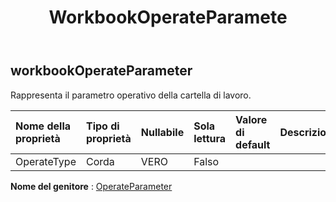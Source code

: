 ﻿---
title: WorkbookOperateParamete
second_title: Aspose.Cells Cloud Documen
type: docs
url: /it/specification/model/workbookoperateparameter/
description: "Aspose.Cells Specifica del modello cloud: WorkbookOperateParameter. Gestisci facilmente Excel e altri fogli di calcolo con funzionalità come apertura, generazione, modifica, divisione, unione, confronto e conversione"
kwords: Excel, Office, Foglio di calcolo, Cloud REST API, WorkbookOperateParameter
weight: 50
---
## **workbookOperateParameter**

 Rappresenta il parametro operativo della cartella di lavoro.

| Nome della proprietà| Tipo di proprietà| Nullabile| Sola lettura| Valore di default| Descrizione|
|:- |:- |:- |:- |:- |:- |
| OperateType| Corda| VERO| Falso|||

**Nome del genitore** : [OperateParameter](/specification/model/operateparameter)

